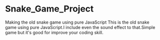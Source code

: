 # Snake_Game_Project
Making the old snake game using pure JavaScript
This is the old snake game using pure JavaScript.I include even the sound effect to that.Simple game 
but it's good for improve your coding skill. 
